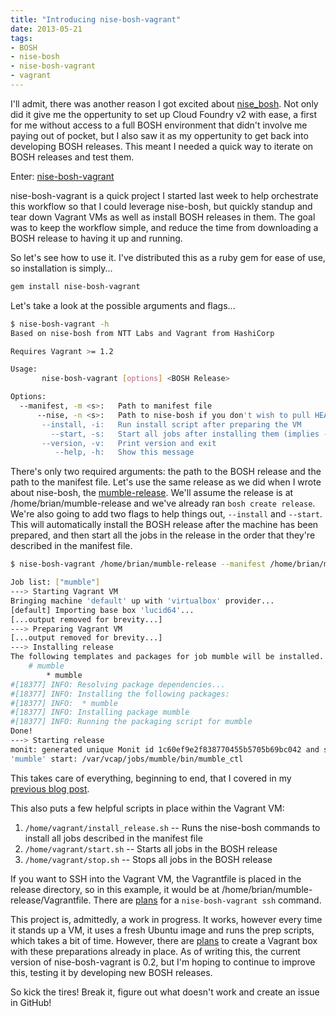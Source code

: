 ```yaml
---
title: "Introducing nise-bosh-vagrant"
date: 2013-05-21
tags: 
- BOSH
- nise-bosh
- nise-bosh-vagrant
- vagrant
---
```


I'll admit, there was another reason I got excited about [nise_bosh](https://github.com/resouer/nise_bosh). Not only did it give me the oppertunity to set up Cloud Foundry v2 with ease, a first for me without access to a full BOSH environment that didn't involve me paying out of pocket, but I also saw it as my oppertunity to get back into developing BOSH releases. This meant I needed a quick way to iterate on BOSH releases and test them.

Enter: [nise-bosh-vagrant](https://github.com/BrianMMcClain/nise-bosh-vagrant)

nise-bosh-vagrant is a quick project I started last week to help orchestrate this workflow so that I could leverage nise-bosh, but quickly standup and tear down Vagrant VMs as well as install BOSH releases in them. The goal was to keep the workflow simple, and reduce the time from downloading a BOSH release to having it up and running.

So let's see how to use it. I've distributed this as a ruby gem for ease of use, so installation is simply...

```bash
gem install nise-bosh-vagrant
```

Let's take a look at the possible arguments and flags...

```bash
$ nise-bosh-vagrant -h
Based on nise-bosh from NTT Labs and Vagrant from HashiCorp

Requires Vagrant >= 1.2

Usage:
	   nise-bosh-vagrant [options] <BOSH Release>

Options:
  --manifest, -m <s>:   Path to manifest file
	  --nise, -n <s>:   Path to nise-bosh if you don't wish to pull HEAD of master from GitHub
	   --install, -i:   Run install script after preparing the VM
		 --start, -s:   Start all jobs after installing them (implies --install)
	   --version, -v:   Print version and exit
		  --help, -h:   Show this message
```


There's only two required arguments: the path to the BOSH release and the path to the manifest file. Let's use the same release as we did when I wrote about nise-bosh, the [mumble-release](https://github.com/BrianMMcClain/mumble-release). We'll assume the release is at /home/brian/mumble-release and we've already ran `bosh create release`. We're also going to add two flags to help things out, `--install` and `--start`. This will automatically install the BOSH release after the machine has been prepared, and then start all the jobs in the release in the order that they're described in the manifest file.

```bash
$ nise-bosh-vagrant /home/brian/mumble-release --manifest /home/brian/mumble-release/example/micro.yml --install --start

Job list: ["mumble"]
---> Starting Vagrant VM
Bringing machine 'default' up with 'virtualbox' provider...
[default] Importing base box 'lucid64'...
[...output removed for brevity...]
---> Preparing Vagrant VM
[...output removed for brevity...]
---> Installing release
The following templates and packages for job mumble will be installed.
	# mumble
		* mumble
#[18377] INFO: Resolving package dependencies...
#[18377] INFO: Installing the following packages:
#[18377] INFO:  * mumble
#[18377] INFO: Installing package mumble
#[18377] INFO: Running the packaging script for mumble
Done!
---> Starting release
monit: generated unique Monit id 1c60ef9e2f838770455b5705b69bc042 and stored to '/root/.monit.id'
'mumble' start: /var/vcap/jobs/mumble/bin/mumble_ctl
```

This takes care of everything, beginning to end, that I covered in my [previous blog post](/posts/nise-bosh-a-new-way-to-bosh).

This also puts a few helpful scripts in place within the Vagrant VM:

1. `/home/vagrant/install_release.sh` -- Runs the nise-bosh commands to install all jobs described in the manifest file
2. `/home/vagrant/start.sh` -- Starts all jobs in the BOSH release
3. `/home/vagrant/stop.sh` -- Stops all jobs in the BOSH release

If you want to SSH into the Vagrant VM, the Vagrantfile is placed in the release directory, so in this example, it would be at /home/brian/mumble-release/Vagrantfile. There are [plans](https://github.com/BrianMMcClain/nise-bosh-vagrant/issues/3) for a `nise-bosh-vagrant ssh` command.

This project is, admittedly, a work in progress. It works, however every time it stands up a VM, it uses a fresh Ubuntu image and runs the prep scripts, which takes a bit of time. However, there are [plans](https://github.com/BrianMMcClain/nise-bosh-vagrant/issues/5) to create a Vagrant box with these preparations already in place. As of writing this, the current version of nise-bosh-vagrant is 0.2, but I'm hoping to continue to improve this, testing it by developing new BOSH releases.

So kick the tires! Break it, figure out what doesn't work and create an issue in GitHub!